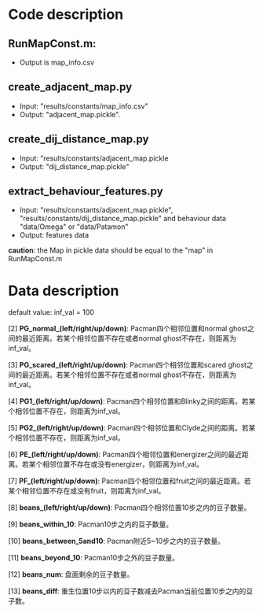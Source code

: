 
# Code description
## RunMapConst.m:
* Output is map_info.csv

## create_adjacent_map.py
* Input:  "results/constants/map_info.csv"
* Output: "adjacent_map.pickle".

## create_dij_distance_map.py
* Input:  "results/constants/adjacent_map.pickle
* Output: "dij_distance_map.pickle"

## extract_behaviour_features.py
* Input: "results/constants/adjacent_map.pickle", "results/constants/dij_distance_map.pickle" and behaviour data "data/Omega" or "data/Patamon"
* Output: features data 

**caution**: the Map in pickle data should be equal to the "map" in RunMapConst.m

# Data description
default value: inf_val = 100

[2] **PG_normal_(left/right/up/down)**: Pacman四个相邻位置和normal ghost之间的最近距离。若某个相邻位置不存在或者normal ghost不存在，则距离为inf_val。

[3] **PG_scared_(left/right/up/down)**: Pacman四个相邻位置和scared ghost之间的最近距离。若某个相邻位置不存在或者normal ghost不存在，则距离为inf_val。

[4] **PG1_(left/right/up/down)**: Pacman四个相邻位置和Blinky之间的距离。若某个相邻位置不存在，则距离为inf_val。

[5] **PG2_(left/right/up/down)**: Pacman四个相邻位置和Clyde之间的距离。若某个相邻位置不存在，则距离为inf_val。

[6] **PE_(left/right/up/down)**: Pacman四个相邻位置和energizer之间的最近距离。若某个相邻位置不存在或没有energizer，则距离为inf_val。

[7] **PF_(left/right/up/down)**: Pacman四个相邻位置和fruit之间的最近距离。若某个相邻位置不存在或没有fruit，则距离为inf_val。

[8] **beans_(left/right/up/down)**: Pacman四个相邻位置10步之内的豆子数量。

[9] **beans_within_10**: Pacman10步之内的豆子数量。

[10] **beans_between_5and10**: Pacman附近5~10步之内的豆子数量。

[11] **beans_beyond_10**: Pacman10步之外的豆子数量。

[12] **beans_num**: 盘面剩余的豆子数量。

[13] **beans_diff**: 重生位置10步以内的豆子数减去Pacman当前位置10步之内的豆子数。
